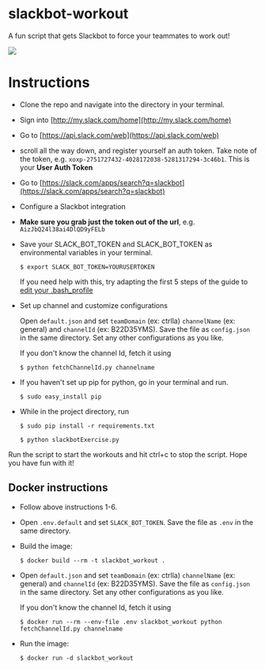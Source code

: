 # slackbot-workout

A fun script that gets Slackbot to force your teammates to work out!

<img src = "https://cldup.com/iL-6xfp2Aa.thumb.png">

# Instructions

- Clone the repo and navigate into the directory in your terminal.
- Sign into [http://my.slack.com/home](http://my.slack.com/home)
- Go to [https://api.slack.com/web](https://api.slack.com/web)
- scroll all the way down, and register yourself an auth token. Take note of the token,
  e.g. `xoxp-2751727432-4028172038-5281317294-3c46b1`. This is your **User Auth Token**
- Go to [https://slack.com/apps/search?q=slackbot](https://slack.com/apps/search?q=slackbot)
- Configure a Slackbot integration
- **Make sure you grab just the token out of the url**, e.g. `AizJbQ24l38ai4DlQD9yFELb`
- Save your SLACK_BOT_TOKEN and SLACK_BOT_TOKEN as environmental variables in your terminal.

  `$ export SLACK_BOT_TOKEN=YOURUSERTOKEN`

  If you need help with this, try adapting the first 5 steps of the guide
  to [edit your .bash_profile](http://natelandau.com/my-mac-osx-bash_profile/)

- Set up channel and customize configurations

  Open `default.json` and set `teamDomain` (ex: ctrlla) `channelName` (ex: general) and `channelId` (ex: B22D35YMS).
  Save the file as `config.json` in the same directory. Set any other configurations as you like.

  If you don't know the channel Id, fetch it using

  `$ python fetchChannelId.py channelname`

- If you haven't set up pip for python, go in your terminal and run.

  `$ sudo easy_install pip`

- While in the project directory, run

  `$ sudo pip install -r requirements.txt`

  `$ python slackbotExercise.py`

Run the script to start the workouts and hit ctrl+c to stop the script. Hope you have fun with it!

## Docker instructions

- Follow above instructions 1-6.
- Open `.env.default` and set `SLACK_BOT_TOKEN`. Save the file as `.env` in the same directory.
- Build the image:

  `$ docker build --rm -t slackbot_workout .`

- Open `default.json` and set `teamDomain` (ex: ctrlla) `channelName` (ex: general) and `channelId` (ex: B22D35YMS).
  Save the file as `config.json` in the same directory. Set any other configurations as you like.

  If you don't know the channel Id, fetch it using

  `$ docker run --rm --env-file .env slackbot_workout python fetchChannelId.py channelname`

- Run the image:

  `$ docker run -d slackbot_workout`

